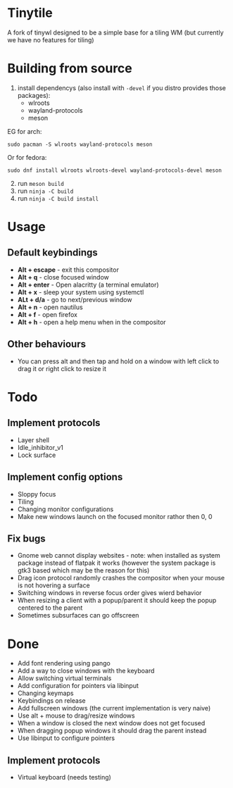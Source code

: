 # Tinytile
A fork of tinywl designed to be a simple base for a tiling WM (but currently we have no features for tiling)

# Building from source
1. install dependencys (also install with `-devel` if you distro provides those packages):
	- wlroots
	- wayland-protocols
	- meson

EG for arch:
```
sudo pacman -S wlroots wayland-protocols meson
```
Or for fedora:
```
sudo dnf install wlroots wlroots-devel wayland-protocols-devel meson
```
2. run `meson build`
3. run `ninja -C build`
4. run `ninja -C build install`

# Usage
## Default keybindings
 - **Alt + escape** - exit this compositor
 - **Alt + q** - close focused window
 - **Alt + enter** - Open alacritty (a terminal emulator)
 - **Alt + x** - sleep your system using systemctl
 - **ALt + d/a** - go to next/previous window
 - **Alt + n** - open nautilus
 - **Alt + f** - open firefox
 - **Alt + h** - open a help menu when in the compositor
## Other behaviours
 - You can press alt and then tap and hold on a window with left click to drag it or right click to resize it

# Todo
## Implement protocols
 - Layer shell
 - Idle_inhibitor_v1
 - Lock surface
## Implement config options
 - Sloppy focus
 - Tiling
 - Changing monitor configurations
 - Make new windows launch on the focused monitor rathor then 0, 0
## Fix bugs
 - Gnome web cannot display websites - note: when installed as system package instead of flatpak it works (however the system package is gtk3 based which may be the reason for this)
 - Drag icon protocol randomly crashes the compositor when your mouse is not hovering a surface
 - Switching windows in reverse focus order gives wierd behavior
 - When resizing a client with a popup/parent it should keep the popup centered to the parent
 - Sometimes subsurfaces can go offscreen
# Done
 - Add font rendering using pango
 - Add a way to close windows with the keyboard
 - Allow switching virtual terminals
 - Add configuration for pointers via libinput
 - Changing keymaps
 - Keybindings on release
 - Add fullscreen windows (the current implementation is very naive)
 - Use alt + mouse to drag/resize windows
 - When a window is closed the next window does not get focused
 - When dragging popup windows it should drag the parent instead
 - Use libinput to configure pointers
## Implement protocols
 - Virtual keyboard (needs testing)
